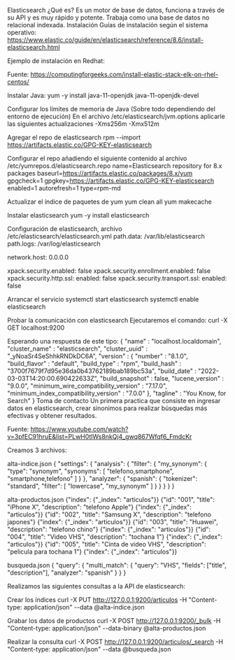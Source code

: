Elasticsearch
¿Qué es?
Es un motor de base de datos, funciona a través de su API y es muy rápido y potente. Trabaja como una base de datos no relacional indexada.
Instalación
Guías de instalación según el sistema operativo: 
https://www.elastic.co/guide/en/elasticsearch/reference/8.6/install-elasticsearch.html

Ejemplo de instalación en Redhat:

Fuente: 
https://computingforgeeks.com/install-elastic-stack-elk-on-rhel-centos/

Instalar Java:
yum -y install java-11-openjdk java-11-openjdk-devel

Configurar los límites de memoria de Java (Sobre todo dependiendo del entorno de ejecución)
En el archivo /etc/elasticsearch/jvm.options aplicarle las siguientes actualizaciones
-Xms256m
-Xmx512m

Agregar el repo de elasticsearch
rpm --import https://artifacts.elastic.co/GPG-KEY-elasticsearch

Configurar el repo añadiendo el siguiente contenido al archivo /etc/yumrepos.d/elasticsearch.repo
name=Elasticsearch repository for 8.x packages
baseurl=https://artifacts.elastic.co/packages/8.x/yum
gpgcheck=1
gpgkey=https://artifacts.elastic.co/GPG-KEY-elasticsearch
enabled=1
autorefresh=1
type=rpm-md

Actualizar el índice de paquetes de yum
yum clean all
yum makecache

Instalar elasticsearch
yum -y install elasticsearch

Configuración de elasticsearch, archivo /etc/elasticsearch/elasticsearch.yml
path.data: /var/lib/elasticsearch
path.logs: /var/log/elasticsearch

network.host: 0.0.0.0

xpack.security.enabled: false
xpack.security.enrollment.enabled: false
xpack.security.http.ssl:
  enabled: false
xpack.security.transport.ssl:
  enabled: false

Arrancar el servicio
systemctl start elasticsearch
systemctl enable elasticsearch

Probar la comunicación con elasticsearch
Ejecutaremos el comando:
curl -X GET localhost:9200

Esperando una respuesta de este tipo: 
{
  "name" : "localhost.localdomain",
  "cluster_name" : "elasticsearch",
  "cluster_uuid" : "_yNoaSr4SeShhkRNDkDC6A",
  "version" : {
    "number" : "8.1.0",
    "build_flavor" : "default",
    "build_type" : "rpm",
    "build_hash" : "3700f7679f7d95e36da0b43762189bab189bc53a",
    "build_date" : "2022-03-03T14:20:00.690422633Z",
    "build_snapshot" : false,
    "lucene_version" : "9.0.0",
    "minimum_wire_compatibility_version" : "7.17.0",
    "minimum_index_compatibility_version" : "7.0.0"
  },
  "tagline" : "You Know, for Search"
}
Toma de contacto 
Un primera practica que consiste en ingresar datos en elasticsearch, crear sinonimos para realizar búsquedas más efectivas y obtener resultados.

Fuente:
https://www.youtube.com/watch?v=3pfEC91hruE&list=PLwH0tlWs8nkQj4_gwq867Wfqf6_FmdcKr

Creamos 3 archivos:

alta-indice.json
{
 "settings": {
   "analysis": {
     "filter": {
       "my_synonym": {
         "type": "synonym",
         "synonyms": [
           "telefono,smartphone",
           "smartphone,telefono"
         ]
       }
     },
     "analyzer": {
       "spanish": {
         "tokenizer": "standard",
         "filter": [
           "lowercase",
           "my_synonym"
         ]
       }
     }
   }
 }
}

alta-productos.json
{"index": {"_index": "articulos"}}
{"id": "001", "title": "iPhone X", "description": "telefono Apple"}
{"index": {"_index": "articulos"}}
{"id": "002", "title": "Samsung X", "description": "telefono japones"}
{"index": {"_index": "articulos"}}
{"id": "003", "title": "Huawei", "description": "telefono chino"}
{"index": {"_index": "articulos"}}
{"id": "004", "title": "Video VHS", "description": "tochana 1"}
{"index": {"_index": "articulos"}}
{"id": "005", "title": "Cinta de video VHS", "description": "pelicula para tochana 1"}
{"index": {"_index": "articulos"}}

busqueda.json
{
 "query": {
   "multi_match": {
     "query": "VHS",
     "fields": ["title", "description"],
     "analyzer": "spanish"
   }
 }
}

Realizamos las siguientes consultas a la API de elasticsearch:

Crear los índices 
curl -X PUT http://127.0.0.1:9200/articulos -H "Content-type: application/json" --data @alta-indice.json

Grabar los datos de productos
curl -X POST http://127.0.0.1:9200/_bulk -H "Content-type: application/json" --data-binary @alta-productos.json

Realizar la consulta
curl -X POST http://127.0.0.1:9200/articulos/_search -H "Content-type: application/json" --data @busqueda.json